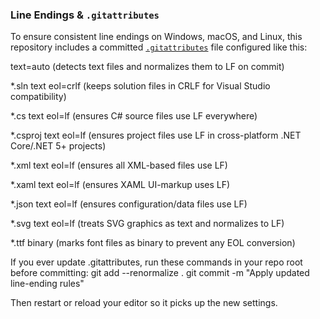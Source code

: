 ### Line Endings & `.gitattributes`

To ensure consistent line endings on Windows, macOS, and Linux, this repository includes a committed [`.gitattributes`](https://git-scm.com/docs/gitattributes) file configured like this:

text=auto (detects text files and normalizes them to LF on commit)

*.sln text eol=crlf (keeps solution files in CRLF for Visual Studio compatibility)

*.cs text eol=lf (ensures C# source files use LF everywhere)

*.csproj text eol=lf (ensures project files use LF in cross-platform .NET Core/.NET 5+ projects)

*.xml text eol=lf (ensures all XML-based files use LF)

*.xaml text eol=lf (ensures XAML UI-markup uses LF)

*.json text eol=lf (ensures configuration/data files use LF)

*.svg text eol=lf (treats SVG graphics as text and normalizes to LF)

*.ttf binary (marks font files as binary to prevent any EOL conversion)

If you ever update .gitattributes, run these commands in your repo root before committing:
git add --renormalize .
git commit -m "Apply updated line-ending rules"

Then restart or reload your editor so it picks up the new settings.